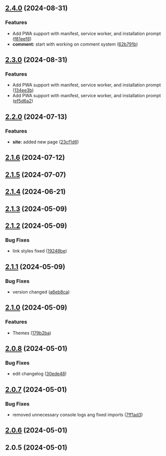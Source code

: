 

## [2.4.0](https://github.com/deprecated-guy/rdpctd/compare/2.3.0...2.4.0) (2024-08-31)


### Features

* Add PWA support with manifest, service worker, and installation prompt ([f81eef8](https://github.com/deprecated-guy/rdpctd/commit/f81eef87fb9d3422145e6d56becf3e0df960907e))
* **comment:** start with working on comment system ([62b791b](https://github.com/deprecated-guy/rdpctd/commit/62b791b99d81eaf98f6e49f8679c1f906dc62528))

## [2.3.0](https://github.com/deprecated-guy/rdpctd/compare/2.2.0...2.3.0) (2024-08-31)


### Features

* Add PWA support with manifest, service worker, and installation prompt ([134ee3b](https://github.com/deprecated-guy/rdpctd/commit/134ee3bb5a36bb8b337460384c92bb2f507e3a73))
* Add PWA support with manifest, service worker, and installation prompt ([ef5d6a2](https://github.com/deprecated-guy/rdpctd/commit/ef5d6a20583147d5cde1093691c916500c239e79))

## [2.2.0](https://github.com/deprecated-guy/rdpctd/compare/2.1.6...2.2.0) (2024-07-13)


### Features

* **site:** added new page ([23cf1d6](https://github.com/deprecated-guy/rdpctd/commit/23cf1d60e336ab0b4da1e928abcb23380bbdae00))

## [2.1.6](https://github.com/deprecated-guy/rdpctd/compare/2.1.5...2.1.6) (2024-07-12)

## [2.1.5](https://github.com/deprecated-guy/rdpctd/compare/2.1.4...2.1.5) (2024-07-07)

## [2.1.4](https://github.com/deprecated-guy/rdpctd/compare/2.1.3...2.1.4) (2024-06-21)

## [2.1.3](https://github.com/deprecated-guy/rdpctd/compare/2.1.2...2.1.3) (2024-05-09)

## [2.1.2](https://github.com/deprecated-guy/rdpctd/compare/2.1.1...2.1.2) (2024-05-09)


### Bug Fixes

* link styles fixed ([19248be](https://github.com/deprecated-guy/rdpctd/commit/19248bed012948b21de09f88ef10898a0bda21f2))

## [2.1.1](https://github.com/deprecated-guy/rdpctd/compare/2.1.0...2.1.1) (2024-05-09)


### Bug Fixes

* version changed ([a6eb8ca](https://github.com/deprecated-guy/rdpctd/commit/a6eb8ca85825290d281148c76f72006e5c654cea))

## [2.1.0](https://github.com/deprecated-guy/rdpctd/compare/2.0.8...2.1.0) (2024-05-09)


### Features

* Themes ([179b2ba](https://github.com/deprecated-guy/rdpctd/commit/179b2bad78a6c248bc8daf5af909e00ee035d204))

## [2.0.8](https://github.com/deprecated-guy/rdpctd/compare/2.0.7...2.0.8) (2024-05-01)


### Bug Fixes

* edit changelog ([30ede48](https://github.com/deprecated-guy/rdpctd/commit/30ede4818d2c142af9ef7a7e437ea0b83d01f62e))

## [2.0.7](https://github.com/deprecated-guy/rdpctd/compare/2.0.6...2.0.7) (2024-05-01)


### Bug Fixes

* removed unnecessary console logs ang fixed imports ([7ff1ad3](https://github.com/deprecated-guy/rdpctd/commit/7ff1ad3f3390315e8a7a636e818fa81924c758e2))

## [2.0.6](https://github.com/deprecated-guy/rdpctd/compare/2.0.5...2.0.6) (2024-05-01)

## 2.0.5 (2024-05-01)

